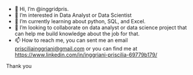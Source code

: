 - 👋 Hi, I’m @inggridpris.
- 👀 I’m interested in Data Analyst or Data Scientist
- 🌱 I’m currently learning about python, SQL, and Excel.
- 💞️ I’m looking to collaborate on data analyst or data science project that can help me build knowledge about the job for that.
- 📫 How to reach me, you can sent me an email prisciliainggriani@gmail.com or you can find me at https://www.linkedin.com/in/inggriani-priscilia-69779b179/

Thank you

<!---
inggridpris/inggridpris is a ✨ special ✨ repository because its `README.md` (this file) appears on your GitHub profile.
You can click the Preview link to take a look at your changes.
--->
